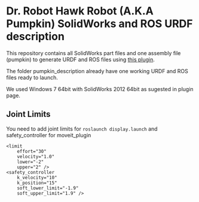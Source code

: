 Dr. Robot Hawk Robot (A.K.A Pumpkin) SolidWorks and ROS URDF description
==============================================================

This repository contains all SolidWorks part files and one assembly file (pumpkin) to generate URDF and ROS files using [this plugin](http://wiki.ros.org/sw_urdf_exporter).

The folder pumpkin_description already have one working URDF and ROS files ready to launch.

We used Windows 7 64bit with SolidWorks 2012 64bit as sugested in plugin page.

Joint Limits
------------

You need to add joint limits for `roslaunch display.launch` and safety\_controller for moveit\_plugin

    <limit
        effort="30"
        velocity="1.0"
        lower="-2"
        upper="2" />
    <safety_controller
        k_velocity="10"
        k_position="15"
        soft_lower_limit="-1.9"
        soft_upper_limit="1.9" />


